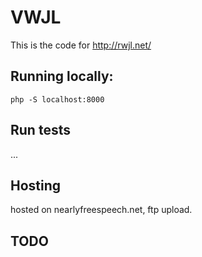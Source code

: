 # VWJL

This is the code for http://rwjl.net/


## Running locally:
`php -S localhost:8000`

## Run tests

...

## Hosting
hosted on nearlyfreespeech.net, ftp upload.


## TODO
